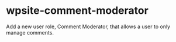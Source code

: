 wpsite-comment-moderator
========================

Add a new user role, Comment Moderator, that allows a user to only manage comments.
